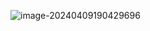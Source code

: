 ![image-20240409190429696](/home/sbim/.config/Typora/typora-user-images/image-20240409190429696.png)